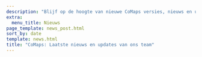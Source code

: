 ```yaml
---
description: "Blijf op de hoogte van nieuwe CoMaps versies, nieuws en updates van ons team"
extra:
  menu_title: Nieuws
page_template: news_post.html
sort_by: date
template: news.html
title: "CoMaps: Laatste nieuws en updates van ons team"
---
```

